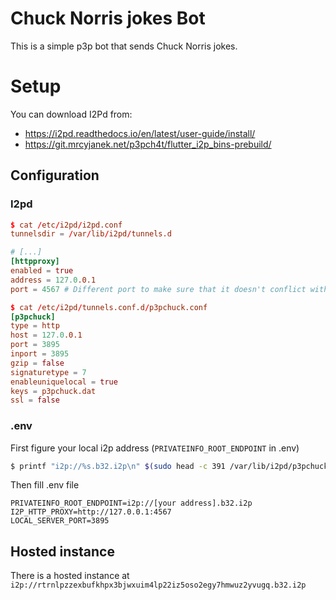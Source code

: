 # Chuck Norris jokes Bot

This is a simple p3p bot that sends Chuck Norris jokes.

# Setup

You can download I2Pd from:
 - https://i2pd.readthedocs.io/en/latest/user-guide/install/
 - https://git.mrcyjanek.net/p3pch4t/flutter_i2p_bins-prebuild/

## Configuration

### I2pd

```conf
$ cat /etc/i2pd/i2pd.conf
tunnelsdir = /var/lib/i2pd/tunnels.d

# [...]
[httpproxy]
enabled = true
address = 127.0.0.1
port = 4567 # Different port to make sure that it doesn't conflict with apps running on default
```

```conf
$ cat /etc/i2pd/tunnels.conf.d/p3pchuck.conf
[p3pchuck]
type = http
host = 127.0.0.1
port = 3895
inport = 3895
gzip = false
signaturetype = 7
enableuniquelocal = true
keys = p3pchuck.dat
ssl = false
```

### .env


First figure your local i2p address (`PRIVATEINFO_ROOT_ENDPOINT` in .env)

```bash
$ printf "i2p://%s.b32.i2p\n" $(sudo head -c 391 /var/lib/i2pd/p3pchuck.dat | sha256sum | xxd -r -p | base32 | sed s/=//g | tr A-Z a-z)
```

Then fill .env file

```
PRIVATEINFO_ROOT_ENDPOINT=i2p://[your address].b32.i2p
I2P_HTTP_PROXY=http://127.0.0.1:4567
LOCAL_SERVER_PORT=3895
```


## Hosted instance

There is a hosted instance at `i2p://rtrnlpzzexbufkhpx3bjwxuim4lp22iz5oso2egy7hmwuz2yvugq.b32.i2p`
